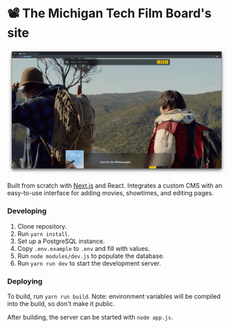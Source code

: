 # 📽 The Michigan Tech Film Board's site

![Screenshot](./.github/screenshots/home.png)

Built from scratch with [Next.js](https://nextjs.org/) and React.  Integrates a custom CMS with an easy-to-use interface for adding movies, showtimes, and editing pages.

### Developing

1. Clone repository.
2. Run `yarn install`.
3. Set up a PostgreSQL instance.
4. Copy `.env.example` to `.env` and fill with values.
5. Run `node modules/dev.js` to populate the database.
6. Run `yarn run dev` to start the development server.

### Deploying

To build, run `yarn run build`.  Note: environment variables will be compiled into the build, so don't make it public.

After building, the server can be started with `node app.js`.